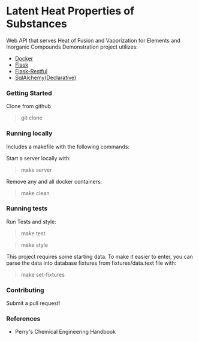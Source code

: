 # Latent Heat Properties of Substances

Web API that serves Heat of Fusion and Vaporization for Elements and Inorganic Compounds
Demonstration project utilizes:
 
 * [Docker](https://docs.docker.com/)
 * [Flask](http://flask.pocoo.org/)
 * [Flask-Restful](http://flask-restful-cn.readthedocs.io/en/0.3.5/)
 * [SqlAlchemy(Declarative)](http://docs.sqlalchemy.org/en/latest/orm/extensions/declarative/api.html)
 
### Getting Started

Clone from github
> git clone 

### Running locally

Includes a makefile with the following commands:

Start a server locally with:
> make server

Remove any and all docker containers:
> make clean


### Running tests

Run Tests and style:
> make test

> make style

This project requires some starting data. To make it easier to
enter, you can parse the data into database fixtures from fixtures/data.text file
with:
> make set-fixtures

### Contributing

Submit a pull request!

### References

* Perry's Chemical Engineering Handbook

